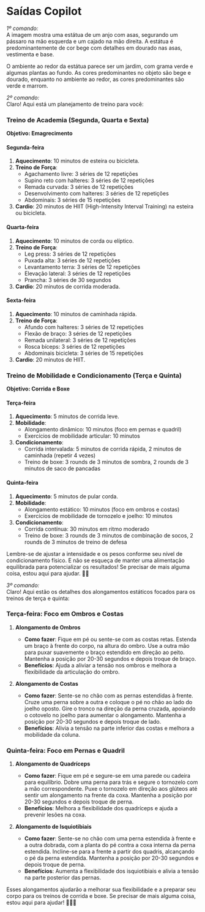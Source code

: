 # Saídas Copilot

*1º comando:*  
A imagem mostra uma estátua de um anjo com asas, segurando um pássaro na mão esquerda e um cajado na mão direita. A estátua é predominantemente de cor bege com detalhes em dourado nas asas, vestimenta e base.

O ambiente ao redor da estátua parece ser um jardim, com grama verde e algumas plantas ao fundo. As cores predominantes no objeto são bege e dourado, enquanto no ambiente ao redor, as cores predominantes são verde e marrom.

*2º comando:*  
Claro! Aqui está um planejamento de treino para você:

### Treino de Academia (Segunda, Quarta e Sexta)
**Objetivo: Emagrecimento**

#### Segunda-feira
1. **Aquecimento**: 10 minutos de esteira ou bicicleta.
2. **Treino de Força**:
   - Agachamento livre: 3 séries de 12 repetições
   - Supino reto com halteres: 3 séries de 12 repetições
   - Remada curvada: 3 séries de 12 repetições
   - Desenvolvimento com halteres: 3 séries de 12 repetições
   - Abdominais: 3 séries de 15 repetições
3. **Cardio**: 20 minutos de HIIT (High-Intensity Interval Training) na esteira ou bicicleta.

#### Quarta-feira
1. **Aquecimento**: 10 minutos de corda ou elíptico.
2. **Treino de Força**:
   - Leg press: 3 séries de 12 repetições
   - Puxada alta: 3 séries de 12 repetições
   - Levantamento terra: 3 séries de 12 repetições
   - Elevação lateral: 3 séries de 12 repetições
   - Prancha: 3 séries de 30 segundos
3. **Cardio**: 20 minutos de corrida moderada.

#### Sexta-feira
1. **Aquecimento**: 10 minutos de caminhada rápida.
2. **Treino de Força**:
   - Afundo com halteres: 3 séries de 12 repetições
   - Flexão de braço: 3 séries de 12 repetições
   - Remada unilateral: 3 séries de 12 repetições
   - Rosca bíceps: 3 séries de 12 repetições
   - Abdominais bicicleta: 3 séries de 15 repetições
3. **Cardio**: 20 minutos de HIIT.

### Treino de Mobilidade e Condicionamento (Terça e Quinta)
**Objetivo: Corrida e Boxe**

#### Terça-feira
1. **Aquecimento**: 5 minutos de corrida leve.
2. **Mobilidade**:
   - Alongamento dinâmico: 10 minutos (foco em pernas e quadril)
   - Exercícios de mobilidade articular: 10 minutos
3. **Condicionamento**:
   - Corrida intervalada: 5 minutos de corrida rápida, 2 minutos de caminhada (repetir 4 vezes)
   - Treino de boxe: 3 rounds de 3 minutos de sombra, 2 rounds de 3 minutos de saco de pancadas

#### Quinta-feira
1. **Aquecimento**: 5 minutos de pular corda.
2. **Mobilidade**:
   - Alongamento estático: 10 minutos (foco em ombros e costas)
   - Exercícios de mobilidade de tornozelo e joelho: 10 minutos
3. **Condicionamento**:
   - Corrida contínua: 30 minutos em ritmo moderado
   - Treino de boxe: 3 rounds de 3 minutos de combinação de socos, 2 rounds de 3 minutos de treino de defesa

Lembre-se de ajustar a intensidade e os pesos conforme seu nível de condicionamento físico. E não se esqueça de manter uma alimentação equilibrada para potencializar os resultados! Se precisar de mais alguma coisa, estou aqui para ajudar. 💪😊

*3º comando:*  
Claro! Aqui estão os detalhes dos alongamentos estáticos focados para os treinos de terça e quinta:

### Terça-feira: Foco em Ombros e Costas

1. **Alongamento de Ombros**
   - **Como fazer**: Fique em pé ou sente-se com as costas retas. Estenda um braço à frente do corpo, na altura do ombro. Use a outra mão para puxar suavemente o braço estendido em direção ao peito. Mantenha a posição por 20-30 segundos e depois troque de braço.
   - **Benefícios**: Ajuda a aliviar a tensão nos ombros e melhora a flexibilidade da articulação do ombro.

2. **Alongamento de Costas**
   - **Como fazer**: Sente-se no chão com as pernas estendidas à frente. Cruze uma perna sobre a outra e coloque o pé no chão ao lado do joelho oposto. Gire o tronco na direção da perna cruzada, apoiando o cotovelo no joelho para aumentar o alongamento. Mantenha a posição por 20-30 segundos e depois troque de lado.
   - **Benefícios**: Alivia a tensão na parte inferior das costas e melhora a mobilidade da coluna.

### Quinta-feira: Foco em Pernas e Quadril

1. **Alongamento de Quadríceps**
   - **Como fazer**: Fique em pé e segure-se em uma parede ou cadeira para equilíbrio. Dobre uma perna para trás e segure o tornozelo com a mão correspondente. Puxe o tornozelo em direção aos glúteos até sentir um alongamento na frente da coxa. Mantenha a posição por 20-30 segundos e depois troque de perna.
   - **Benefícios**: Melhora a flexibilidade dos quadríceps e ajuda a prevenir lesões na coxa.

2. **Alongamento de Isquiotibiais**
   - **Como fazer**: Sente-se no chão com uma perna estendida à frente e a outra dobrada, com a planta do pé contra a coxa interna da perna estendida. Incline-se para a frente a partir dos quadris, alcançando o pé da perna estendida. Mantenha a posição por 20-30 segundos e depois troque de perna.
   - **Benefícios**: Aumenta a flexibilidade dos isquiotibiais e alivia a tensão na parte posterior das pernas.

Esses alongamentos ajudarão a melhorar sua flexibilidade e a preparar seu corpo para os treinos de corrida e boxe. Se precisar de mais alguma coisa, estou aqui para ajudar! 🧘‍♂️🥊
